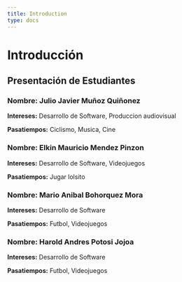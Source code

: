 ```yaml
---
title: Introduction
type: docs
---
```


# Introducción

## Presentación de Estudiantes

### **Nombre:** Julio Javier Muñoz Quiñonez
**Intereses:** Desarrollo de Software, Produccion audiovisual 

**Pasatiempos:** Ciclismo, Musica, Cine


### **Nombre:** Elkin Mauricio Mendez Pinzon
**Intereses:** Desarrollo de Software, Videojuegos

**Pasatiempos:** Jugar lolsito 


### **Nombre:**  Mario Anibal Bohorquez Mora
**Intereses:** Desarrollo de Software

**Pasatiempos:** Futbol, Videojuegos

### **Nombre:**  Harold Andres Potosi Jojoa
**Intereses:** Desarrollo de Software

**Pasatiempos:** Futbol, Videojuegos
